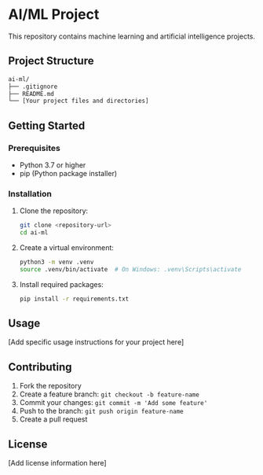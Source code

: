 # AI/ML Project

This repository contains machine learning and artificial intelligence projects.

## Project Structure

```bash
ai-ml/
├── .gitignore
├── README.md
└── [Your project files and directories]
```

## Getting Started

### Prerequisites

- Python 3.7 or higher
- pip (Python package installer)

### Installation

1. Clone the repository:

   ```bash
   git clone <repository-url>
   cd ai-ml
   ```

2. Create a virtual environment:

   ```bash
   python3 -m venv .venv
   source .venv/bin/activate  # On Windows: .venv\Scripts\activate
   ```

3. Install required packages:

   ```bash
   pip install -r requirements.txt
   ```

## Usage

[Add specific usage instructions for your project here]

## Contributing

1. Fork the repository
2. Create a feature branch: `git checkout -b feature-name`
3. Commit your changes: `git commit -m 'Add some feature'`
4. Push to the branch: `git push origin feature-name`
5. Create a pull request

## License

[Add license information here]
